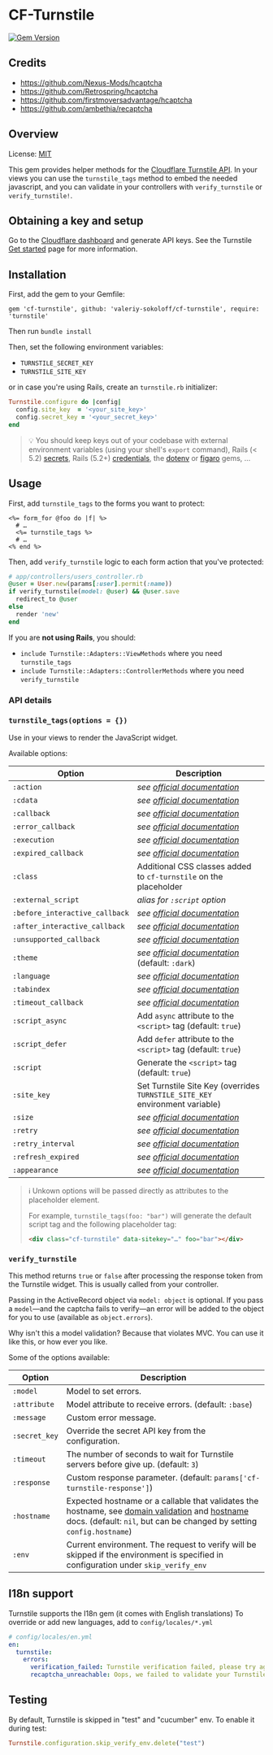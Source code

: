 # CF-Turnstile
[![Gem Version](https://badge.fury.io/rb/cf-turnstile.svg)](https://badge.fury.io/rb/cf-turnstile)

## Credits

* https://github.com/Nexus-Mods/hcaptcha
* https://github.com/Retrospring/hcaptcha
* https://github.com/firstmoversadvantage/hcaptcha
* https://github.com/ambethia/recaptcha

## Overview

License:   [MIT](http://creativecommons.org/licenses/MIT/)

This gem provides helper methods for the [Cloudflare Turnstile API](https://developers.cloudflare.com/turnstile/). In your
views you can use the `turnstile_tags` method to embed the needed javascript, and you can validate
in your controllers with `verify_turnstile` or `verify_turnstile!`.

## Obtaining a key and setup

Go to the [Cloudflare dashboard](https://dash.cloudflare.com/?to=/:account/turnstile) and generate API keys. 
See the Turnstile [Get started](https://developers.cloudflare.com/turnstile/get-started/) page for more information.

## Installation

First, add the gem to your Gemfile:
```shell
gem 'cf-turnstile', github: 'valeriy-sokoloff/cf-turnstile', require: 'turnstile'
```

Then run `bundle install`

Then, set the following environment variables:
* `TURNSTILE_SECRET_KEY`
* `TURNSTILE_SITE_KEY`

or in case you're using Rails, create an `turnstile.rb` initializer:
```ruby
Turnstile.configure do |config|
  config.site_key  = '<your_site_key>'
  config.secret_key = '<your_secret_key>'
end
```

> 💡 You should keep keys out of your codebase with external environment variables (using your shell's `export` command), Rails (< 5.2) [secrets](https://guides.rubyonrails.org/v5.1/security.html#custom-secrets), Rails (5.2+) [credentials](https://guides.rubyonrails.org/security.html#custom-credentials), the [dotenv](https://github.com/bkeepers/dotenv) or [figaro](https://github.com/laserlemon/figaro) gems, …

## Usage

First, add `turnstile_tags` to the forms you want to protect:

```erb
<%= form_for @foo do |f| %>
  # …
  <%= turnstile_tags %>
  # …
<% end %>
```

Then, add `verify_turnstile` logic to each form action that you've protected:

```ruby
# app/controllers/users_controller.rb
@user = User.new(params[:user].permit(:name))
if verify_turnstile(model: @user) && @user.save
  redirect_to @user
else
  render 'new'
end
```

If you are **not using Rails**, you should:
* `include Turnstile::Adapters::ViewMethods` where you need `turnstile_tags`
* `include Turnstile::Adapters::ControllerMethods` where you need `verify_turnstile`

### API details

### `turnstile_tags(options = {})`

Use in your views to render the JavaScript widget.

Available options:

| Option                         | Description                                                                                                                                      |
|--------------------------------|--------------------------------------------------------------------------------------------------------------------------------------------------|
| `:action`                      | _see [official documentation](https://developers.cloudflare.com/turnstile/get-started/client-side-rendering/#configurations)_                    |
| `:cdata`                       | _see [official documentation](https://developers.cloudflare.com/turnstile/get-started/client-side-rendering/#configurations)_                    |
| `:callback`                    | _see [official documentation](https://developers.cloudflare.com/turnstile/get-started/client-side-rendering/#configurations)_                    |
| `:error_callback`              | _see [official documentation](https://developers.cloudflare.com/turnstile/get-started/client-side-rendering/#configurations)_                    |
| `:execution`                   | _see [official documentation](https://developers.cloudflare.com/turnstile/get-started/client-side-rendering/#configurations)_                    |
| `:expired_callback`            | _see [official documentation](https://developers.cloudflare.com/turnstile/get-started/client-side-rendering/#configurations)_                    |
| `:class`                       | Additional CSS classes added to `cf-turnstile` on the placeholder                                                                                |
| `:external_script`             | _alias for `:script` option_                                                                                                                     |
| `:before_interactive_callback` | _see [official documentation](https://developers.cloudflare.com/turnstile/get-started/client-side-rendering/#configurations)_                    |
| `:after_interactive_callback`  | _see [official documentation](https://developers.cloudflare.com/turnstile/get-started/client-side-rendering/#configurations)_                    |
| `:unsupported_callback`        | _see [official documentation](https://developers.cloudflare.com/turnstile/get-started/client-side-rendering/#configurations)_                    |
| `:theme`                       | _see [official documentation](https://developers.cloudflare.com/turnstile/get-started/client-side-rendering/#configurations)_ (default: `:dark`) |
| `:language`                    | _see [official documentation](https://developers.cloudflare.com/turnstile/get-started/client-side-rendering/#configurations)_                    |
| `:tabindex`                    | _see [official documentation](https://developers.cloudflare.com/turnstile/get-started/client-side-rendering/#configurations)_                    |
| `:timeout_callback`            | _see [official documentation](https://developers.cloudflare.com/turnstile/get-started/client-side-rendering/#configurations)_                    |
| `:script_async`                | Add `async` attribute to the `<script>` tag (default: `true`)                                                                                    |
| `:script_defer`                | Add `defer` attribute to the `<script>` tag (default: `true`)                                                                                    |
| `:script`                      | Generate the `<script>` tag (default: `true`)                                                                                                    |
| `:site_key`                    | Set Turnstile Site Key (overrides `TURNSTILE_SITE_KEY` environment variable)                                                                     |
| `:size`                        | _see [official documentation](https://developers.cloudflare.com/turnstile/get-started/client-side-rendering/#configurations)_                    |
| `:retry`                       | _see [official documentation](https://developers.cloudflare.com/turnstile/get-started/client-side-rendering/#configurations)_                    |
| `:retry_interval`              | _see [official documentation](https://developers.cloudflare.com/turnstile/get-started/client-side-rendering/#configurations)_                    |
| `:refresh_expired`             | _see [official documentation](https://developers.cloudflare.com/turnstile/get-started/client-side-rendering/#configurations)_                    |
| `:appearance`                  | _see [official documentation](https://developers.cloudflare.com/turnstile/get-started/client-side-rendering/#configurations)_                    |

> ℹ️ Unkown options will be passed directly as attributes to the placeholder element.
>
> For example, `turnstile_tags(foo: "bar")` will generate the default script tag and the following placeholder tag:
> ```html
> <div class="cf-turnstile" data-sitekey="…" foo="bar"></div>
> ```

### `verify_turnstile`

This method returns `true` or `false` after processing the response token from the Turnstile widget.
This is usually called from your controller.

Passing in the ActiveRecord object via `model: object` is optional. If you pass a `model`—and the
captcha fails to verify—an error will be added to the object for you to use (available as
`object.errors`).

Why isn't this a model validation? Because that violates MVC. You can use it like this, or how ever
you like.

Some of the options available:

| Option        | Description                                                                                                                                                                                                                                                                                                   |
|---------------|---------------------------------------------------------------------------------------------------------------------------------------------------------------------------------------------------------------------------------------------------------------------------------------------------------------|
| `:model`      | Model to set errors.                                                                                                                                                                                                                                                                                          |
| `:attribute`  | Model attribute to receive errors. (default: `:base`)                                                                                                                                                                                                                                                         |
| `:message`    | Custom error message.                                                                                                                                                                                                                                                                                         |
| `:secret_key` | Override the secret API key from the configuration.                                                                                                                                                                                                                                                           |
| `:timeout`    | The number of seconds to wait for Turnstile servers before give up. (default: `3`)                                                                                                                                                                                                                            |
| `:response`   | Custom response parameter. (default: `params['cf-turnstile-response']`)                                                                                                                                                                                                                                       |
| `:hostname`   | Expected hostname or a callable that validates the hostname, see [domain validation](https://developers.google.com/recaptcha/docs/domain_validation) and [hostname](https://developers.google.com/recaptcha/docs/verify#api-response) docs. (default: `nil`, but can be changed by setting `config.hostname`) |
| `:env`        | Current environment. The request to verify will be skipped if the environment is specified in configuration under `skip_verify_env`                                                                                                                                                                           |

## I18n support

Turnstile supports the I18n gem (it comes with English translations)
To override or add new languages, add to `config/locales/*.yml`

```yaml
# config/locales/en.yml
en:
  turnstile:
    errors:
      verification_failed: Turnstile verification failed, please try again.
      recaptcha_unreachable: Oops, we failed to validate your Turnstile response. Please try again.
```

## Testing

By default, Turnstile is skipped in "test" and "cucumber" env. To enable it during test:

```ruby
Turnstile.configuration.skip_verify_env.delete("test")
```
